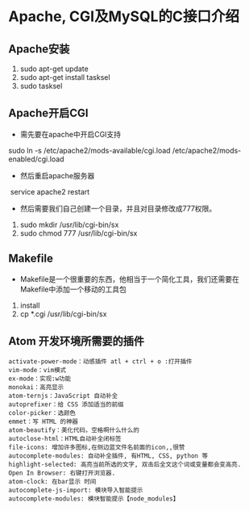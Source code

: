 # Apache, CGI及MySQL的C接口介绍
## Apache安装
  1. sudo apt-get update
  2. sudo apt-get install tasksel
  3. sudo tasksel
## Apache开启CGI
* 需先要在apache中开启CGI支持

sudo ln -s /etc/apache2/mods-available/cgi.load /etc/apache2/mods-enabled/cgi.load
* 然后重启apache服务器

 service apache2 restart
 * 然后需要我们自己创建一个目录，并且对目录修改成777权限。
1. sudo mkdir /usr/lib/cgi-bin/sx
2. sudo chmod 777 /usr/lib/cgi-bin/sx
 ## Makefile 
 - Makefile是一个很重要的东西，他相当于一个简化工具，我们还需要在Makefile中添加一个移动的工具包
1. install
2. cp *.cgi /usr/lib/cgi-bin/sx
 ## Atom 开发环境所需要的插件
 
    activate-power-mode：动感插件 atl + ctrl + o :打开插件
    vim-mode：vim模式
    ex-mode：实现:w功能
    monokai：高亮显示
    atom-ternjs：JavaScript 自动补全
    autoprefixer：给 CSS 添加适当的前缀
    color-picker：选颜色
    emmet：写 HTML 的神器
    atom-beautify：美化代码，空格啊什么什么的
    autoclose-html：HTML自动补全闭标签
    file-icons: 增加许多图标,在侧边蓝文件名前面的icon,,很赞
    autocomplete-modules: 自动补全插件, 有HTML, CSS, python 等
    highlight-selected: 高亮当前所选的文字, 双击后全文这个词或变量都会变高亮.
    Open In Browser: 右键打开浏览器.
    atom-clock: 在bar显示 时间
    autocomplete-js-import: 模块导入智能提示
    autocomplete-modules: 模块智能提示【node_modules】
